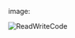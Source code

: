 

<!--

## quiz plugin is not currently working 

## empty page for testing images, plugins, etc.

quiz:

---

Test quiz!

|                  | Good | Bad |
| ---------------- | ---- | --- |
| Do you like to code? | (x)  | ( ) |
> coding, hooray!

Java with Karel?
- [x] Yes
- [x] Very Yes
- [x] Such Yes
- [ ] No


> Yeah, hooray.
>
> very great

---

exercise:

---

Define an integer `x` equal to 10.

```js
int x =
```

```js
int x = 10;
```

```js
assert(x == 10);
```

```js

// This is context code available everywhere
// The user will be able to call magicFunc in the code
function magicFunc()
{
    return 3;
}
```

---
-->

image:

![ReadWriteCode](https://d14to6y4nub5k1.cloudfront.net/img/about/rwclogo.png "CodeHS!")
